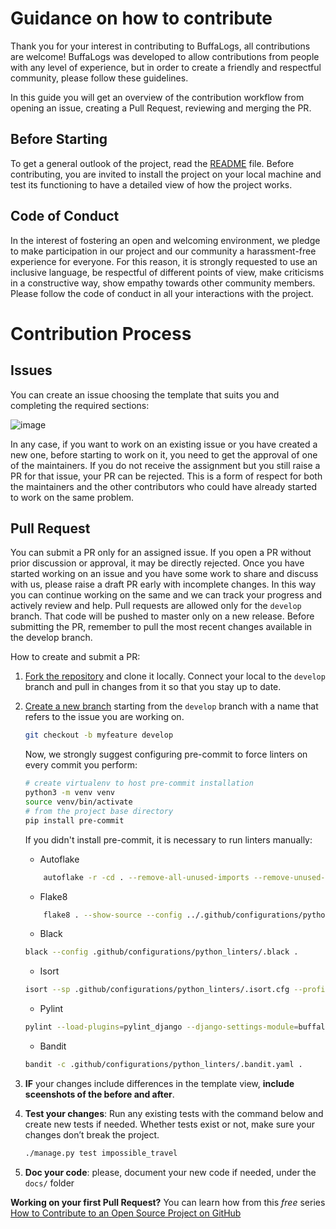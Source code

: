 #   Guidance on how to contribute
Thank you for your interest in contributing to BuffaLogs, all contributions are welcome! 
BuffaLogs was developed to allow contributions from people with any level of experience, but in order to create a friendly and respectful community, please follow these guidelines.

In this guide you will get an overview of the contribution workflow from opening an issue, creating a Pull Request, reviewing and merging the PR. 

##  Before Starting

To get a general outlook  of the project, read the [README](README.md) file.
Before contributing, you are invited to install the project on your local machine and test its functioning to have a detailed view of how the project works. 

##  Code of Conduct
In the interest of fostering an open and welcoming environment, we pledge to make participation in our project and our community a harassment-free experience for everyone. For this reason, it is strongly requested to use an inclusive language, be respectful of different points of view, make criticisms in a constructive way, show empathy towards other community members.
Please follow the code of conduct in all your interactions with the project.

#  Contribution Process
## Issues
You can create an issue choosing the template that suits you and completing the required sections:

![image](https://github.com/user-attachments/assets/82ed3a87-545a-47aa-8bbe-e2196cda739c)

In any case, if you want to work on an existing issue or you have created a new one, before starting to work on it, you need to get the approval of one of the maintainers. 
If you do not receive the assignment but you still raise a PR for that issue, your PR can be rejected. This is a form of respect for both the maintainers and the other contributors who could have already started to work on the same problem.

## Pull Request
You can submit a PR only for an assigned issue. If you open a PR without prior discussion or approval, it may be directly rejected.
Once you have started working on an issue and you have some work to share and discuss with us, please raise a draft PR early with incomplete changes. In this way you can continue working on the same and we can track your progress and actively review and help.
Pull requests are allowed only for the `develop` branch. That code will be pushed to master only on a new release. Before submitting the PR, remember to pull the most recent changes available in the develop branch.

How to create and submit a PR:
1.  [Fork the repository](https://docs.github.com/en/get-started/quickstart/contributing-to-projects) and clone it locally. Connect your local to the `develop` branch and pull in changes from it so that you stay up to date. 
2.  [Create a new branch](https://docs.github.com/en/get-started/quickstart/github-flow) starting from the `develop` branch with a name that refers to the issue you are working on.
    ```bash
    git checkout -b myfeature develop
    ```
    Now, we strongly suggest configuring pre-commit to force linters on every commit you perform:
    ```bash
    # create virtualenv to host pre-commit installation
    python3 -m venv venv
    source venv/bin/activate
    # from the project base directory
    pip install pre-commit
    ```
    If you didn't install pre-commit, it is necessary to run linters manually:
    *   Autoflake
    ```bash
        autoflake -r -cd . --remove-all-unused-imports --remove-unused-variables --ignore-init-module-imports --ignore-pass-statements
    ```
    *   Flake8
    ```bash
        flake8 . --show-source --config ../.github/configurations/python_linters/.flake8
    ```
    *   Black
    ```bash
    black --config .github/configurations/python_linters/.black .
    ```
    *   Isort
    ```bash
    isort --sp .github/configurations/python_linters/.isort.cfg --profile black .
    ```
    *   Pylint
    ```bash
    pylint --load-plugins=pylint_django --django-settings-module=buffalogs.settings --recursive=y --rcfile=.github/configurations/python_linters/.pylintrc .
    ```
    *   Bandit
    ```bash
    bandit -c .github/configurations/python_linters/.bandit.yaml .
    ```

3.  **IF** your changes include differences in the template view, **include sceenshots of the before and after**.
4.  **Test your changes**: Run any existing tests with the command below and create new tests if needed. Whether tests exist or not, make sure your changes don’t break the project.
    ```bash
    ./manage.py test impossible_travel
    ```
5.  **Doc your code**: please, document your new code if needed, under the `docs/` folder

**Working on your first Pull Request?** You can learn how from this *free* series [How to Contribute to an Open Source Project on GitHub](https://kcd.im/pull-request)
